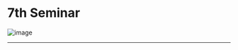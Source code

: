 # 7th Seminar

![image](https://user-images.githubusercontent.com/49263163/147359056-a980d78e-15c6-4c76-8cd3-6eaf284f4b0e.png)

---

